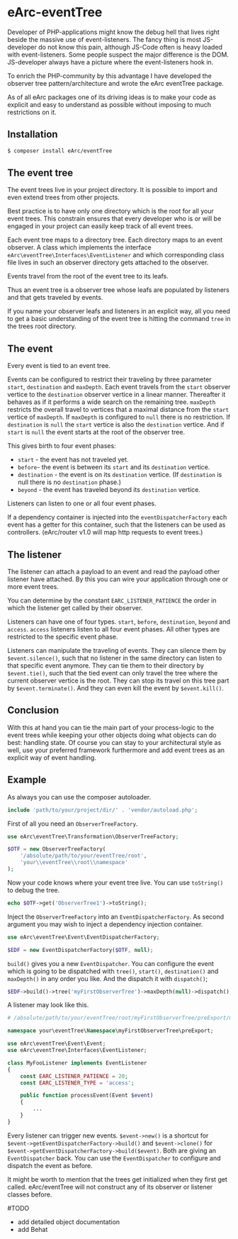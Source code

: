 # eArc-eventTree

Developer of PHP-applications might know the debug hell that lives right beside
the massive use of event-listeners. The fancy thing is most JS-developer do not 
know this pain, although JS-Code often is heavy loaded with event-listeners.
Some people suspect the major difference is the DOM. JS-developer always have a 
picture where the event-listeners hook in.

To enrich the PHP-community by this advantage I have developed the observer tree
pattern/architecture and wrote the eArc eventTree package.

As of all eArc packages one of its driving ideas is to make your code as
explicit and easy to understand as possible without imposing to much 
restrictions on it.    

## Installation
```bash
$ composer install eArc/eventTree
```

## The event tree

The event trees live in your project directory. It is possible to import and
even extend trees from other projects.  

Best practice is to have only one directory which is the root for all your event
trees. This constrain ensures that every developer who is or will be engaged in 
your project can easily keep track of all event trees.

Each event tree maps to a directory tree. Each directory maps to an event
observer. A class which implements the interface 
`eArc\eventTree\Interfaces\EventListener` and which corresponding class file
lives in such an observer directory gets attached to the observer.  

Events travel from the root of the event tree to its leafs.

Thus an event tree is a observer tree whose leafs are populated by listeners and
that gets traveled by events.

If you name your observer leafs and listeners in an explicit way, all you need 
to get a basic understanding of the event tree is hitting the command `tree` in
the trees root directory.

## The event

Every event is tied to an event tree. 

Events can be configured to restrict their traveling by three parameter `start`, 
`destination` and `maxDepth`. Each event travels from the `start` observer 
vertice to the `destination` observer vertice in a linear manner. Thereafter it 
behaves as if it performs a wide search on the remaining tree. `maxDepth` 
restricts the overall travel to vertices that a maximal distance from the 
`start` vertice of `maxDepth`. If `maxDepth` is configured to `null` there is 
no restriction. If `destination` is `null` the `start` vertice is also the 
`destination` vertice. And if `start` is `null` the event starts at the root of 
the observer tree.

This gives birth to four event phases:
- `start` - the event has not traveled yet.
- `before`- the event is between its `start` and its `destination` vertice.
- `destination` - the event is on its `destination` vertice. (If `destination`
    is null there is no `destination` phase.)
- `beyond` - the event has traveled beyond its `destination` vertice.

Listeners can listen to one or all four event phases.

If a dependency container is injected into the `eventDispatcherFactory` each
event has a getter for this container, such that the listeners can be used as 
controllers. (eArc/router v1.0 will map http requests to event trees.)

## The listener

The listener can attach a payload to an event and read the payload other 
listener have attached. By this you can wire your application through one or 
more event trees.

You can determine by the constant `EARC_LISTENER_PATIENCE` the order in which 
the listener get called by their observer.

Listeners can have one of four types. `start`, `before`, `destination`, `beyond`
and `access`. `access` listeners listen to all four event phases. All other
types are restricted to the specific event phase. 

Listeners can manipulate the traveling of events. They can silence them by
`$event.silence()`, such that no listener in the same directory can
listen to that specific event anymore.  They can tie them to their directory
by `$event.tie()`, such that the tied event can only travel the 
tree where the current observer vertice is the root. They can stop its travel on 
this tree part by `$event.terminate()`. And they can even kill the event by
`$event.kill()`. 

## Conclusion

With this at hand you can tie the main part of your process-logic to the 
event trees while keeping your other objects doing what objects can do best:
handling state. Of course you can stay to your architectural style as well, use
your preferred framework furthermore and add event trees as an explicit way of 
event handling.

## Example

As always you can use the composer autoloader.
```php
include 'path/to/your/project/dir/' . 'vendor/autoload.php';
``` 

First of all you need an `ObserverTreeFactory`.

```php
use eArc\eventTree\Transformation\ObserverTreeFactory;

$OTF = new ObserverTreeFactory(
    '/absolute/path/to/your/eventTree/root', 
    'your\\eventTree\\root\\namespace'
);
```

Now your code knows where your event tree live. You can use `toString()` to 
debug the tree. 

```php
echo $OTF->get('ObserverTree1')->toString();
```

Inject the `ObserverTreeFactory` into an `EventDispatcherFactory`. As second 
argument you may wish to inject a dependency injection container.  
 
```php
use eArc\eventTree\Event\EventDispatcherFactory;

$EDF = new EventDispatcherFactory($OTF, null);
```

`build()` gives you a new `EventDispatcher`. You can configure the event which
is going to be dispatched with `tree()`, `start()`, `destination()` and 
`maxDepth()` in any order you like. And the dispatch it with `dispatch()`; 


```php
$EDF->build()->tree('myFirstObserverTree')->maxDepth(null)->dispatch();
```

A listener may look like this.

```php
# /absolute/path/to/your/eventTree/root/myFirstObserverTree/preExport/myFooListener.php

namespace your\eventTree\Namespace\myFirstObserverTree\preExport;

use eArc\eventTree\Event\Event;
use eArc\eventTree\Interfaces\EventListener;

class MyFooListener implements EventListener
{
    const EARC_LISTENER_PATIENCE = 20;
    const EARC_LISTENER_TYPE = 'access';

    public function processEvent(Event $event)
    {
        ...
    }
}
```

Every listener can trigger new events. `$event->new()` is a shortcut for  
`$event->getEventDispatcherFactory->build()` and `$event->clone()` for
`$event->getEventDispatcherFactory->build($event)`. Both are giving an 
`EventDispatcher` back. You can use the `EventDispatcher` to configure and
dispatch the event as before. 

It might be worth to mention that the trees get initialized when they first get
called. eArc/eventTree will not construct any of its observer or listener
classes before.

#TODO
- add detailed object documentation
- add Behat